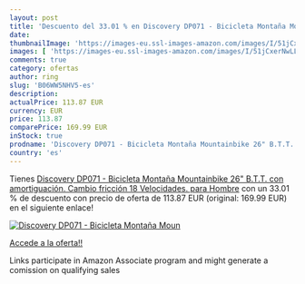 ```yaml
---
layout: post
title: 'Descuento del 33.01 % en Discovery DP071 - Bicicleta Montaña Moun'
date: 
thumbnailImage: 'https://images-eu.ssl-images-amazon.com/images/I/51jCxerNwLL._SL200_.jpg'
images: [ 'https://images-eu.ssl-images-amazon.com/images/I/51jCxerNwLL._SL200_.jpg' ]
comments: true
category: ofertas
author: ring
slug: 'B06WW5NHV5-es'
description:
actualPrice: 113.87 EUR
currency: EUR
price: 113.87
comparePrice: 169.99 EUR
inStock: true
prodname: 'Discovery DP071 - Bicicleta Montaña Mountainbike 26" B.T.T. con amortiguación. Cambio fricción  18 Velocidades. para Hombre'
country: 'es'
---
```


Tienes [Discovery DP071 - Bicicleta Montaña Mountainbike 26" B.T.T. con amortiguación. Cambio fricción  18 Velocidades. para Hombre](https://www.amazon.es/dp/B06WW5NHV5/?tag=tolees-21) con un 33.01 % de descuento con precio de oferta de 113.87 EUR (original: 169.99 EUR) en el siguiente enlace!

[![Discovery DP071 - Bicicleta Montaña Moun](https://images-eu.ssl-images-amazon.com/images/I/51jCxerNwLL._SL200_.jpg)](https://www.amazon.es/dp/B06WW5NHV5/?tag=tolees-21)

[Accede a la oferta!!](https://www.amazon.es/dp/B06WW5NHV5/?tag=tolees-21)

Links participate in Amazon Associate program and might generate a comission on qualifying sales


